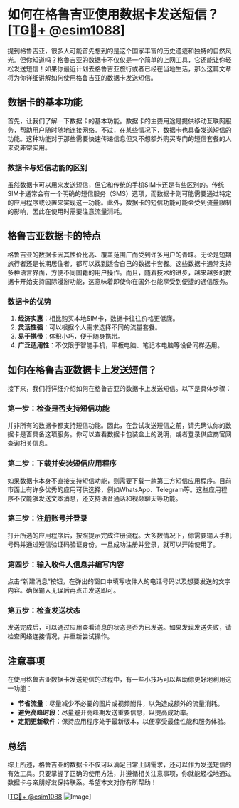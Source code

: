 # 如何在格鲁吉亚使用数据卡发送短信？[[TG💪+ @esim1088](https://t.me/s/esim1088)]

提到格鲁吉亚，很多人可能首先想到的是这个国家丰富的历史遗迹和独特的自然风光。但你知道吗？格鲁吉亚的数据卡不仅仅是一个简单的上网工具，它还能让你轻松发送短信！如果你最近计划去格鲁吉亚旅行或者已经在当地生活，那么这篇文章将为你详细讲解如何使用格鲁吉亚的数据卡发送短信。

## 数据卡的基本功能

首先，让我们了解一下数据卡的基本功能。数据卡的主要用途是提供移动互联网服务，帮助用户随时随地连接网络。不过，在某些情况下，数据卡也具备发送短信的功能。这种功能对于那些需要快速传递信息但又不想额外购买专门的短信套餐的人来说非常实用。

### 数据卡与短信功能的区别

虽然数据卡可以用来发送短信，但它和传统的手机SIM卡还是有些区别的。传统SIM卡通常会有一个明确的短信服务（SMS）选项，而数据卡则可能需要通过特定的应用程序或设置来实现这一功能。此外，数据卡的短信功能可能会受到流量限制的影响，因此在使用时需要注意流量消耗。

## 格鲁吉亚数据卡的特点

格鲁吉亚的数据卡因其性价比高、覆盖范围广而受到许多用户的青睐。无论是短期旅行者还是长期居住者，都可以找到适合自己的数据卡套餐。这些数据卡通常支持多种语言界面，方便不同国籍的用户操作。而且，随着技术的进步，越来越多的数据卡开始支持国际漫游功能，这意味着即使你在国外也能享受到便捷的通信服务。

### 数据卡的优势

1. **经济实惠**：相比购买本地SIM卡，数据卡往往价格更低廉。
2. **灵活性强**：可以根据个人需求选择不同的流量套餐。
3. **易于携带**：体积小巧，便于随身携带。
4. **广泛适用性**：不仅限于智能手机，平板电脑、笔记本电脑等设备同样适用。

## 如何在格鲁吉亚数据卡上发送短信？

接下来，我们将详细介绍如何在格鲁吉亚的数据卡上发送短信。以下是具体步骤：

### 第一步：检查是否支持短信功能

并非所有的数据卡都支持短信功能。因此，在尝试发送短信之前，请先确认你的数据卡是否具备这项服务。你可以查看数据卡包装盒上的说明，或者登录供应商官网查询相关信息。

### 第二步：下载并安装短信应用程序

如果数据卡本身不直接支持短信功能，则需要下载一款第三方短信应用程序。目前市面上有许多优秀的应用可供选择，例如WhatsApp、Telegram等。这些应用程序不仅能够发送文本消息，还支持语音通话和视频聊天等功能。

### 第三步：注册账号并登录

打开所选的应用程序后，按照提示完成注册流程。大多数情况下，你需要输入手机号码并通过短信验证码验证身份。一旦成功注册并登录，就可以开始使用了。

### 第四步：输入收件人信息并编写内容

点击“新建消息”按钮，在弹出的窗口中填写收件人的电话号码以及想要发送的文字内容。确保输入无误后再点击发送即可。

### 第五步：检查发送状态

发送完成后，可以通过应用查看消息的状态是否为已发送。如果发现发送失败，请检查网络连接情况，并重新尝试操作。

## 注意事项

在使用格鲁吉亚数据卡发送短信的过程中，有一些小技巧可以帮助你更好地利用这一功能：

- **节省流量**：尽量减少不必要的图片或视频附件，以免造成额外的流量消耗。
- **避免高峰时段**：尽量避开高峰期发送重要信息，以提高成功率。
- **定期更新软件**：保持应用程序处于最新版本，以便享受最佳性能和服务体验。

## 总结

综上所述，格鲁吉亚的数据卡不仅可以满足日常上网需求，还可以作为发送短信的有效工具。只要掌握了正确的使用方法，并遵循相关注意事项，你就能轻松地通过数据卡与亲朋好友保持联系。希望本文对你有所帮助！

[[TG💪+ @esim1088](https://t.me/s/esim1088) ![Image](https://i.postimg.cc/4NQfJmqS/Snipaste-2025-05-13-00-14-12.png)]